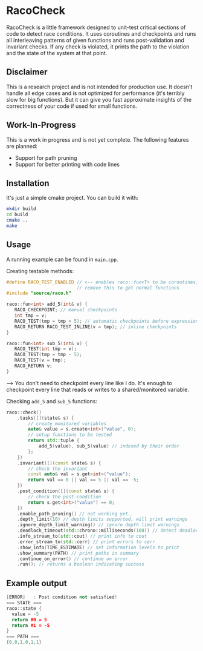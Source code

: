 # RacoCheck

RacoCheck is a little framework designed to unit-test critical sections of code
to detect race conditions. It uses coroutines and checkpoints and runs all 
interleaving patterns of given functions and runs post-validation and invariant
checks. If any check is violated, it prints the path to the violation and the
state of the system at that point.

## Disclaimer
This is a research project and is not intended for production use. It doesn't
handle all edge cases and is not optimized for performance (it's terribly slow
for big functions). But it can give you fast approximate insights of the 
correctness of your code if used for small functions.

## Work-In-Progress
This is a work in progress and is not yet complete. The following features are
planned:
* Support for path pruning 
* Support for better printing with code lines

## Installation
It's just a simple cmake project. You can build it with:
```bash
mkdir build
cd build
cmake ..
make
```

## Usage
A running example can be found in `main.cpp`.

Creating testable methods:
```c++
#define RACO_TEST_ENABLED // <-- enables raco::fun<T> to be coroutines, 
                          // remove this to get normal functions
#include "source/raco.h"

raco::fun<int> add_5(int& v) {
   RACO_CHECKPOINT; // manual checkpoints
   int tmp = v;
   RACO_TEST(tmp = tmp + 5); // automatic checkpoints before expression
   RACO_RETURN RACO_TEST_INLINE(v = tmp); // inline checkpoints
}

raco::fun<int> sub_5(int& v) {
   RACO_TEST(int tmp = v);
   RACO_TEST(tmp = tmp - 5);
   RACO_TEST(v = tmp);
   RACO_RETURN v;
}
```
--> You don't need to checkpoint every line like I do. It's enough to checkpoint
every line that reads or writes to a shared/monitored variable.

Checking `add_5` and `sub_5` functions:
```c++
raco::check()
    .tasks([](state& s) {
        // create monitored variables
        auto& value = s.create<int>("value", 0);
        // setup functions to be tested
        return std::tuple {
            add_5(value), sub_5(value) // indexed by their order
        };
    })
    .invariant([](const state& s) {
        // check the invariant
        const auto& val = s.get<int>("value");
        return val == 0 || val == 5 || val == -5;
    })
    .post_condition([](const state& s) {
        // check the post-condition
        return s.get<int>("value") == 0;
    })
    .enable_path_pruning() // not working yet..
    .depth_limit(10) // depth limits supported, will print warnings
    .ignore_depth_limit_warning() // ignore depth limit warnings
    .deadlock_timeout(std::chrono::milliseconds(100)) // detect deadlocks via timeouts
    .info_stream_to(std::cout) // print info to cout
    .error_stream_to(std::cerr) // print errors to cerr
    .show_info(TIME_ESTIMATE) // set information levels to print
    .show_summary(PATH) // print paths in summary
    .continue_on_error() // continue on error
    .run(); // returns a boolean indicating success
```

## Example output
```c++
[ERROR]   : Post condition not satisfied!
=== STATE ===
raco::state {
  value = -5
  return #0 = 5
  return #1 = -5
}
=== PATH ===
{0,0,1,0,1,1}
```